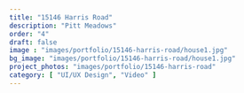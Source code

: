 ```yaml
---
title: "15146 Harris Road"
description: "Pitt Meadows"
order: "4"
draft: false
image : "images/portfolio/15146-harris-road/house1.jpg"
bg_image: "images/portfolio/15146-harris-road/house1.jpg"
project_photos: "images/portfolio/15146-harris-road"
category: [ "UI/UX Design", "Video" ]
---
```

